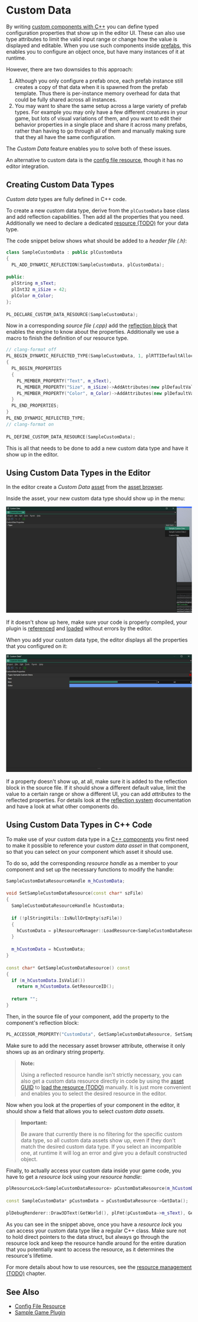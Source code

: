 # Custom Data

By writing [custom components with C++](custom-cpp-component.md) you can define typed configuration properties that show up in the editor UI. These can also use type attributes to limit the valid input range or change how the value is displayed and editable. When you use such components inside [prefabs](prefabs-overview.md), this enables you to configure an object once, but have many instances of it at runtime.

However, there are two downsides to this approach:
1. Although you only configure a prefab once, each prefab instance still creates a copy of that data when it is spawned from the prefab template. Thus there is per-instance memory overhead for data that could be fully shared across all instances.
1. You may want to share the same setup across a large variety of prefab types. For example you may only have a few different creatures in your game, but lots of visual variations of them, and you want to edit their behavior properties in a single place and share it across many prefabs, rather than having to go through all of them and manually making sure that they all have the same configuration.

The *Custom Data* feature enables you to solve both of these issues.

An alternative to custom data is the [config file resource](config-file-resource.md), though it has no editor integration.

## Creating Custom Data Types

*Custom data* types are fully defined in C++ code.

To create a new custom data type, derive from the `plCustomData` base class and add reflection capabilities. Then add all the properties that you need. Additionally we need to declare a dedicated [resource (TODO)](../runtime/resource-management.md) for your data type.

The code snippet below shows what should be added to a *header file (.h)*:

<!-- BEGIN-DOCS-CODE-SNIPPET: customdata-decl -->
```cpp
class SampleCustomData : public plCustomData
{
  PL_ADD_DYNAMIC_REFLECTION(SampleCustomData, plCustomData);

public:
  plString m_sText;
  plInt32 m_iSize = 42;
  plColor m_Color;
};

PL_DECLARE_CUSTOM_DATA_RESOURCE(SampleCustomData);
```
<!-- END-DOCS-CODE-SNIPPET -->

Now in a corresponding *source file (.cpp)* add the [reflection block](../runtime/reflection-system.md) that enables the engine to know about the properties. Additionally we use a macro to finish the definition of our resource type.

<!-- BEGIN-DOCS-CODE-SNIPPET: customdata-impl -->
```cpp
// clang-format off
PL_BEGIN_DYNAMIC_REFLECTED_TYPE(SampleCustomData, 1, plRTTIDefaultAllocator<SampleCustomData>)
{
  PL_BEGIN_PROPERTIES
  {
    PL_MEMBER_PROPERTY("Text", m_sText),
    PL_MEMBER_PROPERTY("Size", m_iSize)->AddAttributes(new plDefaultValueAttribute(42), new plClampValueAttribute(16, 64)),
    PL_MEMBER_PROPERTY("Color", m_Color)->AddAttributes(new plDefaultValueAttribute(plColor::CornflowerBlue)),
  }
  PL_END_PROPERTIES;
}
PL_END_DYNAMIC_REFLECTED_TYPE;
// clang-format on

PL_DEFINE_CUSTOM_DATA_RESOURCE(SampleCustomData);
```
<!-- END-DOCS-CODE-SNIPPET -->

This is all that needs to be done to add a new custom data type and have it show up in the editor.

## Using Custom Data Types in the Editor

In the editor create a *Custom Data* [asset](assets-overview.md) from the [asset browser](asset-browser.md).

Inside the asset, your new custom data type should show up in the menu:

![Create Custom Data](media/custom-data-asset-create.png)

If it doesn't show up here, make sure your code is properly compiled, your plugin is [referenced](plugin-selection.md) and [loaded](cpp-code-reload.md) without errors by the editor.

When you add your custom data type, the editor displays all the properties that you configured on it:

![Edit Custom Data](media/custom-data-asset-edit.png)

If a property doesn't show up, at all, make sure it is added to the reflection block in the source file. If it should show a different default value, limit the value to a certain range or show a different UI, you can add *attributes* to the reflected properties. For details look at the [reflection system](../runtime/reflection-system.md) documentation and have a look at what other components do.

## Using Custom Data Types in C++ Code

To make use of your custom data type in a [C++ components](custom-cpp-component.md) you first need to make it possible to reference your *custom data asset* in that component, so that you can select on your component which asset it should use.

To do so, add the corresponding *resource handle* as a member to your component and set up the necessary functions to modify the handle:

<!-- BEGIN-DOCS-CODE-SNIPPET: customdata-interface -->
```cpp
SampleCustomDataResourceHandle m_hCustomData;

void SetSampleCustomDataResource(const char* szFile)
{
  SampleCustomDataResourceHandle hCustomData;

  if (!plStringUtils::IsNullOrEmpty(szFile))
  {
    hCustomData = plResourceManager::LoadResource<SampleCustomDataResource>(szFile);
  }

  m_hCustomData = hCustomData;
}

const char* GetSampleCustomDataResource() const
{
  if (m_hCustomData.IsValid())
    return m_hCustomData.GetResourceID();

  return "";
}
```
<!-- END-DOCS-CODE-SNIPPET -->

Then, in the source file of your component, add the property to the component's reflection block:

<!-- BEGIN-DOCS-CODE-SNIPPET: customdata-property -->
```cpp
PL_ACCESSOR_PROPERTY("CustomData", GetSampleCustomDataResource, SetSampleCustomDataResource)->AddAttributes(new plAssetBrowserAttribute("CompatibleAsset_CustomData")),
```
<!-- END-DOCS-CODE-SNIPPET -->

Make sure to add the necessary asset browser attribute, otherwise it only shows up as an ordinary string property.

> **Note:**
>
> Using a reflected resource handle isn't strictly necessary, you can also get a custom data resource directly in code by using the [asset GUID](assets-overview.md#asset-guid) to [load the resource (TODO)](resource-management.md) manually. It is just more convenient and enables you to select the desired resource in the editor.

Now when you look at the properties of your component in the editor, it should show a field that allows you to select *custom data assets*. 

> **Important:**
>
> Be aware that currently there is no filtering for the specific custom data type, so all custom data assets show up, even if they don't match the desired custom data type. If you select an incompatible one, at runtime it will log an error and give you a default constructed object.

Finally, to actually access your custom data inside your game code, you have to get a *resource lock* using your *resource handle*:

<!-- BEGIN-DOCS-CODE-SNIPPET: customdata-access -->
```cpp
plResourceLock<SampleCustomDataResource> pCustomDataResource(m_hCustomData, plResourceAcquireMode::BlockTillLoaded);

const SampleCustomData* pCustomData = pCustomDataResource->GetData();

plDebugRenderer::Draw3DText(GetWorld(), plFmt(pCustomData->m_sText), GetOwner()->GetGlobalPosition(), pCustomData->m_Color, pCustomData->m_iSize);
```
<!-- END-DOCS-CODE-SNIPPET -->

As you can see in the snippet above, once you have a *resource lock* you can access your custom data type like a regular C++ class. Make sure not to hold direct pointers to the data struct, but always go through the resource lock and keep the resource handle around for the entire duration that you potentially want to access the resource, as it determines the resource's lifetime.

For more details about how to use resources, see the [resource management (TODO)](resource-management.md) chapter.

## See Also

* [Config File Resource](config-file-resource.md)
* [Sample Game Plugin](sample-game-plugin.md)
